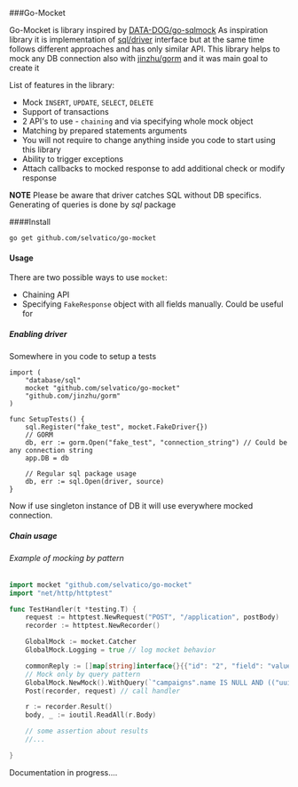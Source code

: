 ###Go-Mocket

Go-Mocket is library inspired by [DATA-DOG/go-sqlmock](https://github.com/DATA-DOG/go-sqlmock)
As inspiration library it is implementation of [sql/driver](https://godoc.org/database/sql/driver) interface but at the same time follows different approaches and has only similar API.
This library helps to mock any DB connection also with [jinzhu/gorm](https://github.com/jinzhu/gorm) and it was main goal to create it

List of features in the library:

* Mock `INSERT`, `UPDATE`, `SELECT`, `DELETE`
* Support of transactions
* 2 API's to use - `chaining` and via specifying whole mock object
* Matching by prepared statements arguments
* You will not require to change anything inside you code to start using this library
* Ability to trigger exceptions
* Attach callbacks to mocked response to add additional check or modify response

**NOTE** Please be aware that driver catches SQL without DB specifics. Generating of queries is done by *sql* package

####Install
```
go get github.com/selvatico/go-mocket
```

#### Usage
There are two possible ways to use `mocket`:

* Chaining API
* Specifying `FakeResponse` object with all fields manually. Could be useful for

##### Enabling driver

Somewhere in you code to setup a tests
```
import (
    "database/sql"
    mocket "github.com/selvatico/go-mocket"
    "github.com/jinzhu/gorm"
)

func SetupTests() {
    sql.Register("fake_test", mocket.FakeDriver{})
    // GORM
    db, err := gorm.Open("fake_test", "connection_string") // Could be any connection string
    app.DB = db

    // Regular sql package usage
    db, err := sql.Open(driver, source)
}
```
Now if use singleton instance of DB it will use everywhere mocked connection.

##### Chain usage
###### Example of mocking by pattern

```go
import mocket "github.com/selvatico/go-mocket"
import "net/http/httptest"

func TestHandler(t *testing.T) {
    request := httptest.NewRequest("POST", "/application", postBody)
    recorder := httptest.NewRecorder()

    GlobalMock := mocket.Catcher
    GlobalMock.Logging = true // log mocket behavior

    commonReply := []map[string]interface{}{{"id": "2", "field": "value"}}
    // Mock only by query pattern
    GlobalMock.NewMock().WithQuery(`"campaigns".name IS NULL AND (("uuid" = test_uuid))`).WithReply(commonReply)
    Post(recorder, request) // call handler

    r := recorder.Result()
    body, _ := ioutil.ReadAll(r.Body)

    // some assertion about results
    //...

}

```


Documentation in progress....


